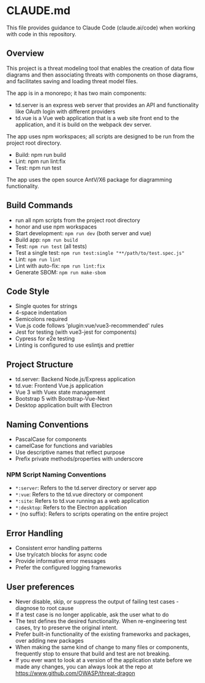 # CLAUDE.md

This file provides guidance to Claude Code (claude.ai/code) when working with code in this repository.

## Overview

This project is a threat modeling tool that enables the creation of data flow diagrams and then associating threats with components on those diagrams, and facilitates saving and loading threat model files.

The app is in a monorepo; it has two main components:
- td.server is an express web server that provides an API and functionality like OAuth login with different providers
- td.vue is a Vue web application that is a web site front end to the application, and it is build on the webpack dev server.

The app uses npm workspaces; all scripts are designed to be run from the project root directory.
- Build: npm run build
- Lint: npm run lint:fix
- Test: npm run test

The app uses the open source AntV/X6 package for diagramming functionality.

## Build Commands

-   run all npm scripts from the project root directory
-   honor and use npm workspaces
-   Start development: `npm run dev` (both server and vue)
-   Build app: `npm run build`
-   Test: `npm run test` (all tests)
-   Test a single test: `npm run test:single "**/path/to/test.spec.js"`
-   Lint: `npm run lint`
-   Lint with auto-fix: `npm run lint:fix`
-   Generate SBOM: `npm run make-sbom`

## Code Style

-   Single quotes for strings
-   4-space indentation
-   Semicolons required
-   Vue.js code follows 'plugin:vue/vue3-recommended' rules
-   Jest for testing (with vue3-jest for components)
-   Cypress for e2e testing
-   Linting is configured to use eslintjs and prettier

## Project Structure

-   td.server: Backend Node.js/Express application
-   td.vue: Frontend Vue.js application
-   Vue 3 with Vuex state management
-   Bootstrap 5 with Bootstrap-Vue-Next
-   Desktop application built with Electron

## Naming Conventions

-   PascalCase for components
-   camelCase for functions and variables
-   Use descriptive names that reflect purpose
-   Prefix private methods/properties with underscore

### NPM Script Naming Conventions

-   `*:server`: Refers to the td.server directory or server app
-   `*:vue`: Refers to the td.vue directory or component
-   `*:site`: Refers to td.vue running as a web application
-   `*:desktop`: Refers to the Electron application
-   `*` (no suffix): Refers to scripts operating on the entire project

## Error Handling

-   Consistent error handling patterns
-   Use try/catch blocks for async code
-   Provide informative error messages
-   Prefer the configured logging frameworks

## User preferences

-   Never disable, skip, or suppress the output of failing test cases - diagnose to root cause
-   If a test case is no longer applicable, ask the user what to do
-   The test defines the desired functionality. When re-engineering test cases, try to preserve the original intent.
-   Prefer built-in functionality of the existing frameworks and packages, over adding new packages
-   When making the same kind of change to many files or components, frequently stop to ensure that build and test are not breaking.
-   If you ever want to look at a version of the application state before we made any changes, you can always look at the repo at https://www.github.com/OWASP/threat-dragon

